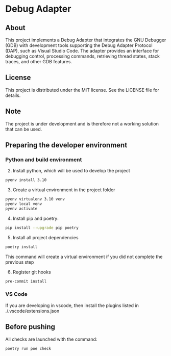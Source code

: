 # Debug Adapter

## About

This project implements a Debug Adapter that integrates the GNU Debugger (GDB) with development tools supporting the Debug Adapter Protocol (DAP), such as Visual Studio Code. The adapter provides an interface for debugging control, processing commands, retrieving thread states, stack traces, and other GDB features.

## License

This project is distributed under the MIT license. See the LICENSE file for details.

## Note

The project is under development and is therefore not a working solution that can be used.

## Preparing the developer environment

### Python and build environment

2. Install python, which will be used to develop the project

```bash
pyenv install 3.10
```

3. Create a virtual environment in the project folder

```bash
pyenv virtualenv 3.10 venv
pyenv local venv
pyenv activate
```

4. Install pip and poetry:
```bash
pip install --upgrade pip poetry
```

5. Install all project dependencies
```bash
poetry install
```
This command will create a virtual environment if you did not complete the previous step

6. Register git hooks

```bash
pre-commit install
```


### VS Code
If you are developing in vscode, then install the plugins listed in ./.vscode/extensions.json

## Before pushing

All checks are launched with the command:

```bash
poetry run poe check
```
